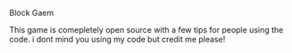 Block Gaem


This game is comepletely open source with a few tips for people using the code.
i dont mind you using my code but credit me please!
